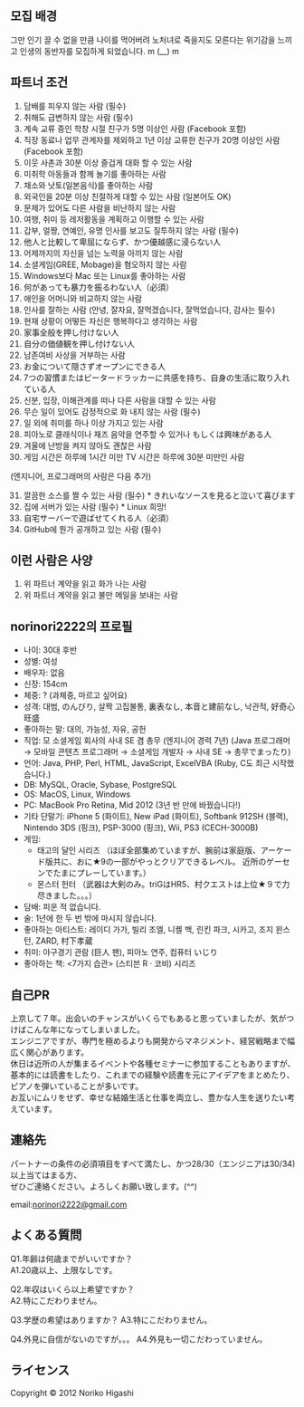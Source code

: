 모집 배경
------

그만 인기 끌 수 없을 만큼 나이를 먹어버려 노처녀로 죽을지도
모른다는 위기감을 느끼고 인생의 동반자를 모집하게 되었습니다. m (__) m

파트너 조건
------

1. 담배를 피우지 않는 사람 (필수)
2. 취해도 급변하지 않는 사람 (필수)
3. 계속 교류 중인 학창 시절 친구가 5명 이상인 사람 (Facebook 포함)
4. 직장 동료나 업무 관계자를 제외하고 1년 이상 교류한 친구가 20명 이상인 사람 (Facebook 포함)
5. 이웃 사촌과 30분 이상 즐겁게 대화 할 수 있는 사람
6. 미취학 아동들과 함께 놀기를 좋아하는 사람
7. 채소와 낫토(일본음식)를 좋아하는 사람
8. 외국인을 20분 이상 친절하게 대할 수 있는 사람 (일본어도 OK)
9. 문제가 있어도 다른 사람을 비난하지 않는 사람
10. 여행, 취미 등 레저활동을 계획하고 이행할 수 있는 사람
11. 갑부, 얼짱, 연예인, 유명 인사를 보고도 질투하지 않는 사람 (필수)
12. 他人と比較して卑屈にならず、かつ優越感に浸らない人
13. 어제까지의 자신을 넘는 노력을 아끼지 않는 사람
14. 소셜게임(GREE, Mobage)을 혐오하지 않는 사람
15. Windows보다 Mac 또는 Linux를 좋아하는 사람
16. 何があっても暴力を振るわない人（必須）
17. 애인을 어머니와 비교하지 않는 사람
18. 인사를 잘하는 사람 (안녕, 잘자요, 잘먹겠습니다, 잘먹었습니다, 감사는 필수)
19. 현재 상황이 어떻든 자신은 행복하다고 생각하는 사람
20. 家事全般を押し付けない人
21. 自分の価値観を押し付けない人
22. 남존여비 사상을 거부하는 사람
23. お金について隠さずオープンにできる人
24. 7つの習慣またはピータードラッカーに共感を持ち、自身の生活に取り入れている人
25. 신분, 입장, 이해관계를 떠나 다른 사람을 대할 수 있는 사람
26. 무슨 일이 있어도 감정적으로 화 내지 않는 사람 (필수)
27. 일 외에 취미를 하나 이상 가지고 있는 사람
28. 피아노로 클래식이나 재즈 음악을 연주할 수 있거나 もしくは興味がある人
29. 겨울에 난방을 켜지 않아도 괜찮은 사람
30. 게임 시간은 하루에 1시간 미만 TV 시간은 하루에 30분 미만인 사람

(엔지니어, 프로그래머의 사람은 다음 추가)

31. 깔끔한 소스를 짤 수 있는 사람 (필수) * きれいなソースを見ると泣いて喜びます
32. 집에 서버가 있는 사람 (필수) * Linux 희망!
33. 自宅サーバーで遊ばせてくれる人（必須）
34. GitHub에 뭔가 공개하고 있는 사람 (필수)

이런 사람은 사양
------

1. 위 파트너 계약을 읽고 화가 나는 사람
2. 위 파트너 계약을 읽고 불만 메일을 보내는 사람

norinori2222의 프로필
------

- 나이: 30대 후반
- 성별: 여성
- 배우자: 없음
- 신장: 154cm
- 체중: ? (과체중, 마르고 싶어요)
- 성격: 대범, のんびり, 살짝 고집불통, 裏表なし, 本音と建前なし, 낙관적, 好奇心旺盛
- 좋아하는 말: 대의, 가능성, 자유, 공헌
- 직업: 모 소셜게임 회사의 사내 SE 겸 총무 (엔지니어 경력 7년)
  (Java 프로그래머 → 모바일 콘텐츠 프로그래머 → 소셜게임 개발자 → 사내 SE → 총무でまったり)
- 언어: Java, PHP, Perl, HTML, JavaScript, ExcelVBA
  (Ruby, C도 최근 시작했습니다.)
- DB: MySQL, Oracle, Sybase, PostgreSQL
- OS: MacOS, Linux, Windows
- PC: MacBook Pro Retina, Mid 2012 (3년 반 만에 바꿨습니다!)
- 기타 단말기: iPhone 5 (화이트), New iPad (화이트), Softbank 912SH (블랙), Nintendo 3DS (핑크), PSP-3000 (핑크), Wii, PS3 (CECH-3000B)
- 게임:
  - 태고의 달인 시리즈
    （ほぼ全部集めていますが、腕前は家庭版、アーケード版共に、おに★9の一部がやっとクリアできるレベル。 近所のゲーセンでたまにプレーしています。）
  - 몬스터 헌터
    （武器は大剣のみ。triGはHR5、村クエストは上位★９で力尽きました。。。）
- 담배: 피운 적 없습니다.
- 술: 1년에 한 두 번 밖에 마시지 않습니다.
- 좋아하는 아티스트: 레이디 가가, 빌리 조엘, 니켈 백, 린킨 파크, 시카고, 조지 윈스턴, ZARD, 村下孝蔵
- 취미: 야구경기 관람 (巨人 팬), 피아노 연주, 컴퓨터 いじり
- 좋아하는 책: <7가지 습관> (스티븐 R · 코비) 시리즈

自己PR
------

上京して７年。出会いのチャンスがいくらでもあると思っていましたが、気がつけばこんな年になってしまいました。  
エンジニアですが、専門を極めるよりも開発からマネジメント、経営戦略まで幅広く関心があります。  
休日は近所の人が集まるイベントや各種セミナーに参加することもありますが、  
基本的には読書をしたり、これまでの経験や読書を元にアイデアをまとめたり、ピアノを弾いていることが多いです。  
お互いにムリをせず、幸せな結婚生活と仕事を両立し、豊かな人生を送りたい考えています。

連絡先
------

パートナーの条件の必須項目をすべて満たし、かつ28/30（エンジニアは30/34)以上当てはまる方、  
ぜひご連絡ください。よろしくお願い致します。(^^)

email:norinori2222@gmail.com

よくある質問
------

Q1.年齢は何歳までがいいですか？  
A1.20歳以上、上限なしです。  

Q2.年収はいくら以上希望ですか？  
A2.特にこだわりません。

Q3.学歴の希望はありますか？
A3.特にこだわりません。

Q4.外見に自信がないのですが。。。
A4.外見も一切こだわっていません。

ライセンス
----------
Copyright &copy; 2012 Noriko Higashi 